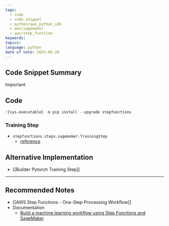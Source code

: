 ```yaml
---
tags:
  - code
  - code_snippet
  - python/aws_python_sdk
  - aws/sagemaker
  - aws/step_function
keywords: 
topics: 
language: python
date of note: 2025-05-20
---
```


## Code Snippet Summary

>[!important]



## Code

```python
!{sys.executable} -m pip install --upgrade stepfunctions
```


### Training Step

- `stepfunctions.steps.sagemaker.TrainingStep`
	- [reference](https://aws-step-functions-data-science-sdk.readthedocs.io/en/latest/sagemaker.html#stepfunctions.steps.sagemaker.TrainingStep)


## Alternative Implementation

- [[Builder Pytorch Training Step]]




-----------
##  Recommended Notes


- [[AWS Step Functions - One-Step Processing Workflow]]
- Documentation
	- [Build a machine learning workflow using Step Functions and SageMaker](https://sagemaker-examples.readthedocs.io/en/latest/step-functions-data-science-sdk/machine_learning_workflow_abalone/machine_learning_workflow_abalone.html#Build-a-machine-learning-workflow-using-Step-Functions-and-SageMaker)
